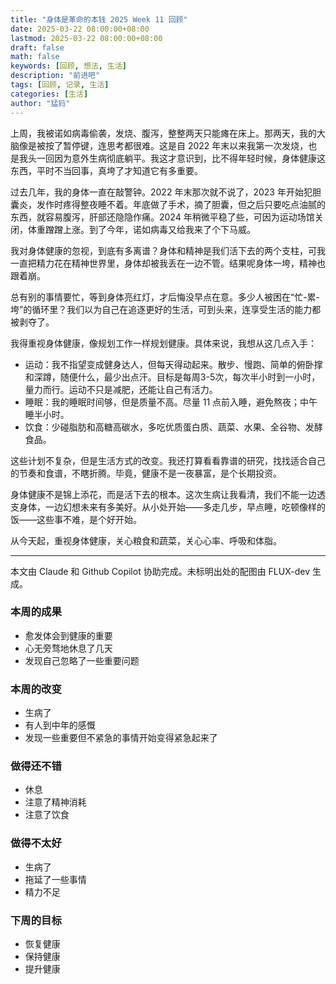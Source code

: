 ```yaml
---
title: "身体是革命的本钱 2025 Week 11 回顾"
date: 2025-03-22 08:00:00+08:00
lastmod: 2025-03-22 08:00:00+08:00
draft: false
math: false
keywords: [回顾, 想法, 生活]
description: "前进吧"
tags: [回顾, 记录, 生活]
categories: [生活]
author: "猛犸"
---
```


上周，我被诺如病毒偷袭，发烧、腹泻，整整两天只能瘫在床上。那两天，我的大脑像是被按了暂停键，连思考都很难。这是自 2022 年末以来我第一次发烧，也是我头一回因为意外生病彻底躺平。我这才意识到，比不得年轻时候，身体健康这东西，平时不当回事，真垮了才知道它有多重要。

过去几年，我的身体一直在敲警钟。2022 年末那次就不说了，2023 年开始犯胆囊炎，发作时疼得整夜睡不着。年底做了手术，摘了胆囊，但之后只要吃点油腻的东西，就容易腹泻，肝部还隐隐作痛。2024 年稍微平稳了些，可因为运动场馆关闭，体重蹭蹭上涨。到了今年，诺如病毒又给我来了个下马威。

我对身体健康的忽视，到底有多离谱？身体和精神是我们活下去的两个支柱，可我一直把精力花在精神世界里，身体却被我丢在一边不管。结果呢身体一垮，精神也跟着崩。

总有别的事情要忙，等到身体亮红灯，才后悔没早点在意。多少人被困在“忙-累-垮”的循环里？我们以为自己在追逐更好的生活，可到头来，连享受生活的能力都被剥夺了。

我得重视身体健康，像规划工作一样规划健康。具体来说，我想从这几点入手：

- 运动：我不指望变成健身达人，但每天得动起来。散步、慢跑、简单的俯卧撑和深蹲，随便什么，最少出点汗。目标是每周3-5次，每次半小时到一小时，量力而行。运动不只是减肥，还能让自己有活力。
- 睡眠：我的睡眠时间够，但是质量不高。尽量 11 点前入睡，避免熬夜；中午睡半小时。
- 饮食：少碰脂肪和高糖高碳水，多吃优质蛋白质、蔬菜、水果、全谷物、发酵食品。

这些计划不复杂，但是生活方式的改变。我还打算看看靠谱的研究，找找适合自己的节奏和食谱，不瞎折腾。毕竟，健康不是一夜暴富，是个长期投资。

身体健康不是锦上添花，而是活下去的根本。这次生病让我看清，我们不能一边透支身体，一边幻想未来有多美好。从小处开始——多走几步，早点睡，吃顿像样的饭——这些事不难，是个好开始。

从今天起，重视身体健康，关心粮食和蔬菜，关心心率、呼吸和体脂。

---

本文由 Claude 和 Github Copilot 协助完成。未标明出处的配图由 FLUX-dev 生成。

### 本周的成果

- 愈发体会到健康的重要
- 心无旁骛地休息了几天
- 发现自己忽略了一些重要问题

### 本周的改变

- 生病了
- 有人到中年的感慨
- 发现一些重要但不紧急的事情开始变得紧急起来了

### 做得还不错

- 休息
- 注意了精神消耗
- 注意了饮食

### 做得不太好

- 生病了
- 拖延了一些事情
- 精力不足

### 下周的目标

- 恢复健康
- 保持健康
- 提升健康

